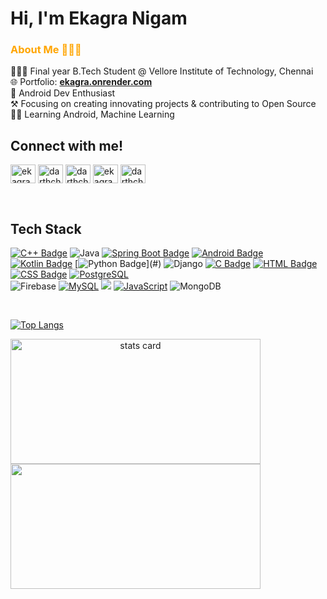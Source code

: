 <!-- README FILE GITHUB -->
 
<h1 >Hi, I'm Ekagra Nigam </h1>

<h3 style="color:orange;" > About Me 🙍🏻‍♂️</h3>  
 <div>
👨🏻‍🎓 Final year B.Tech Student @ Vellore Institute of Technology, Chennai
<br>🌐 Portfolio:  <a style="text-decoration: underline;" href="https://ekagra.onrender.com"><strong>ekagra.onrender.com</strong></a>
<br>🤖 Android Dev Enthusiast
<br>⚒️ Focusing on creating innovating projects & contributing to Open Source
<br>👨‍💻 Learning Android, Machine Learning 
</div>
<!-- Social Links -->
<h2>Connect with me! </h2>
<p>
<a href="https://linkedin.com/in/ekagra-nigam-86a573234" target="blank"><img align="center" src="https://raw.githubusercontent.com/rahuldkjain/github-profile-readme-generator/master/src/images/icons/Social/linked-in-alt.svg" alt="ekagra-nigam-86a573234" height="30" width="40" /></a>
<a href="https://www.instagram.com/ekagraa_/" target="blank"><img align="center" src="https://raw.githubusercontent.com/rahuldkjain/github-profile-readme-generator/master/src/images/icons/Social/instagram.svg" alt="darthchild" height="30" width="40" /></a>
<a href="https://twitter.com/darthchild" target="blank"><img align="center" src="https://raw.githubusercontent.com/rahuldkjain/github-profile-readme-generator/master/src/images/icons/Social/twitter.svg" alt="darthchild" height="30" width="40" /></a>
<a href="https://www.hackerrank.com/ekagranigam" target="blank"><img align="center" src="https://raw.githubusercontent.com/rahuldkjain/github-profile-readme-generator/master/src/images/icons/Social/hackerrank.svg" alt="ekagranigam" height="30" width="40" /></a>
<a href="https://www.leetcode.com/darthchild" target="blank"><img align="center" src="https://raw.githubusercontent.com/rahuldkjain/github-profile-readme-generator/master/src/images/icons/Social/leet-code.svg" alt="darthchild" height="30" width="40" /></a>
</p>

<br>


<h2> Tech Stack </h2> 

<!-- Mostly Work With section -->
<!--  <h3 style="color:orange;margin-bottom: 15px;" >Mostly work with🔨</h3> 
<div> -->


[![C++ Badge](https://img.shields.io/badge/C%2B%2B-00599C?style=for-the-badge&logo=c%2B%2B&logoColor=white)](#)
![Java](https://img.shields.io/badge/java-%23ED8B00.svg?style=for-the-badge&logo=openjdk&logoColor=white)
[![Spring Boot Badge](https://img.shields.io/badge/SpringBoot-58b45b?&style=for-the-badge&logo=SpringBoot&logoColor=white)](#) 
[![Android Badge](https://img.shields.io/badge/Android-58b45b?&style=for-the-badge&logo=Android&logoColor=white)](#) 
[![Kotlin Badge](https://img.shields.io/badge/Kotlin-844dfb?&style=for-the-badge&logo=kotlin&logoColor=white)](#) 
[![Python Badge](https://img.shields.io/badge/PYTHON-yellow?style=for-the-badge&logo=python&logoColor=white")](#)
![Django](https://img.shields.io/badge/django-%23092E20.svg?style=for-the-badge&logo=django&logoColor=white)
[![C Badge](https://img.shields.io/badge/C-3681e3?style=for-the-badge&logo=c&logoColor=white)](#)
[![HTML Badge](https://img.shields.io/badge/HTML5-E34F26?style=for-the-badge&logo=html5&logoColor=white)](#)
[![CSS Badge](https://img.shields.io/badge/CSS-239120?&style=for-the-badge&logo=css3&logoColor=white)](#)
[![PostgreSQL](https://img.shields.io/badge/postgresql-386b93?style=for-the-badge&logo=postgresql&logoColor=white)](#)    
![Firebase](https://img.shields.io/badge/firebase-a08021?style=for-the-badge&logo=firebase&logoColor=ffcd34)
[![MySQL](https://img.shields.io/badge/mysql-004563?style=for-the-badge&logo=mysql&logoColor=white)](#)
<img src="https://img.shields.io/badge/Node%20Js-398726?style=for-the-badge&logo=node.js&logoColor=white">
[![JavaScript](https://img.shields.io/badge/Javascript-f5da56?style=for-the-badge&logo=javascript&logoColor=white)](#)
![MongoDB](https://img.shields.io/badge/MongoDB-%234ea94b.svg?style=for-the-badge&logo=mongodb&logoColor=white)
   
<!--  
<p align="center"> 
![Adobe Photoshop](https://img.shields.io/badge/Adobe%20Photoshop-9999FF.svg?style=for-the-badge&logo=Adobe%20Photoshop&logoColor=white)
![Canva](https://img.shields.io/badge/Canva-%2300C4CC.svg?style=for-the-badge&logo=Canva&logoColor=white)


</p> 
-->
</div>

<!-- Currently exploring section -->
<!-- <h3 style="color:orange;margin-bottom: 15px;" >Currently exploring 👨‍💻 :</h3>  

<p>
<img src="https://img.shields.io/badge/TensorFlow-%23FF6F00.svg?style=for-the-badge&logo=TensorFlow&logoColor=white">
-->

<br>
</p>            

<!-- Top language stats -->
[![Top Langs](https://github-readme-stats.vercel.app/api/top-langs/?username=darthchild&layout=compact&theme=radical&show_icons=true)](https://github.com/darthchild/github-readme-stats)


<p>
  <!-- Contrib & streak -->
  <a align= "center" href="https://github.com/darthchild">
  <img alt= "stats card" height="200px" width="400" src="https://github-readme-streak-stats.herokuapp.com/?user=darthchild&theme=radical">
  <br>

  <!-- GitHub stats -->
  <img height="200px" width="400" src="https://github-readme-stats.vercel.app/api?username=darthchild&count_private=true&theme=radical&show_icons=true" />
  <br>
</p>
